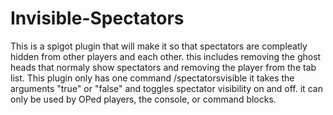 # Invisible-Spectators

This is a spigot plugin that will make it so that spectators are compleatly hidden from other players and each other. this includes removing the ghost heads that normaly show spectators and removing the player from the tab list. 
This plugin only has one command /spectatorsvisible it takes the arguments "true" or "false" and toggles spectator visibility on and off. it can only be used by OPed players, the console, or command blocks.
